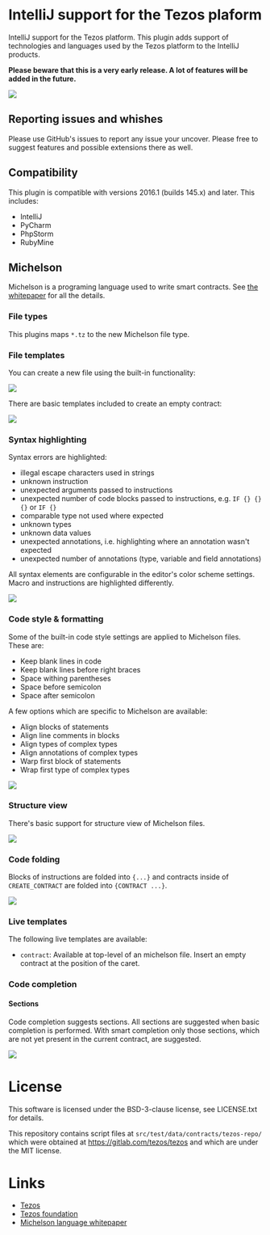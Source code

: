 # IntelliJ support for the Tezos plaform

IntelliJ support for the Tezos platform.
This plugin adds support of technologies and languages used by the
Tezos platform to the IntelliJ products.

**Please beware that this is a very early release. A lot of features will be added in the future.**

<img src="docs/mainwindow.png"/>

## Reporting issues and whishes
Please use GitHub's issues to report any issue your uncover. Please free to
suggest features and possible extensions there as well.

## Compatibility

This plugin is compatible with versions 2016.1 (builds 145.x) and later.
This includes:
- IntelliJ
- PyCharm
- PhpStorm
- RubyMine

## Michelson

Michelson is a programing language used to write smart contracts.
See [the whitepaper](http://tezos.gitlab.io/betanet/whitedoc/michelson.html#) for all the details.

### File types
This plugins maps `*.tz` to the new Michelson file type.

### File templates

You can create a new file using the built-in functionality:

<img src="docs/newfile.png">

There are basic templates included to create an empty contract:

<img src="docs/newfiledialog.png">

### Syntax highlighting

Syntax errors are highlighted:
- illegal escape characters used in strings
- unknown instruction
- unexpected arguments passed to instructions
- unexpected number of code blocks passed to instructions, e.g. `IF {} {} {}` or `IF {}`
- comparable type not used where expected
- unknown types
- unknown data values
- unexpected annotations, i.e. highlighting where an annotation wasn't expected
- unexpected number of annotations (type, variable and field annotations)

All syntax elements are configurable in the editor's color scheme settings.
Macro and instructions are highlighted differently.

<img src="docs/colorsettings.png"/>

### Code style & formatting

Some of the built-in code style settings are applied to Michelson files.
These are:
- Keep blank lines in code
- Keep blank lines before right braces
- Space withing parentheses
- Space before semicolon
- Space after semicolon

A few options which are specific to Michelson are available:
- Align blocks of statements
- Align line comments in blocks
- Align types of complex types
- Align annotations of complex types
- Warp first block of statements
- Wrap first type of complex types

<img src="docs/codestyle_michelson.png"/>

### Structure view
There's basic support for structure view of Michelson files.

<img src="docs/structureview_michelson.png"/>

### Code folding
Blocks of instructions are folded into `{...}` and contracts inside of `CREATE_CONTRACT` are folded into `{CONTRACT ...}`.

<img src="docs/folding_michelson.png"/>

### Live templates
The following live templates are available:
- `contract`: Available at top-level of an michelson file. Insert an empty contract at the position of the caret.

### Code completion
#### Sections
Code completion suggests sections. All sections are suggested when basic completion is performed.
With smart completion only those sections, which are not yet present in the current contract, are suggested.

<img src="docs/completion_section.png"/>

# License
This software is licensed under the BSD-3-clause license, see LICENSE.txt for details.

This repository contains script files at `src/test/data/contracts/tezos-repo/`
which were obtained at https://gitlab.com/tezos/tezos and which are under the MIT license.

# Links
- [Tezos](https://tezos.com/)
- [Tezos foundation](http://tezosfoundation.ch/)
- [Michelson language whitepaper](http://tezos.gitlab.io/betanet/whitedoc/michelson.html)